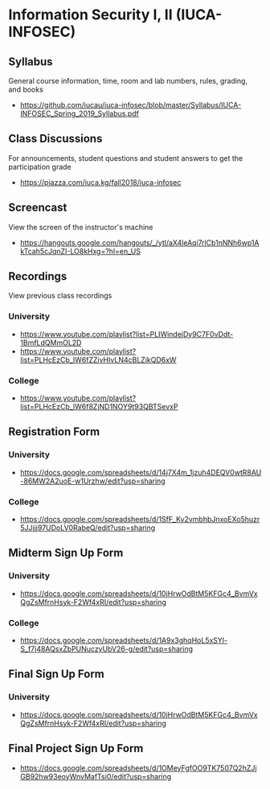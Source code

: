 # Information Security I, II (IUCA-INFOSEC)

## Syllabus

General course information, time, room and lab numbers, rules, grading, and
books

* <https://github.com/iucau/iuca-infosec/blob/master/Syllabus/IUCA-INFOSEC_Spring_2019_Syllabus.pdf>

## Class Discussions

For announcements, student questions and student answers to get the
participation grade

* <https://piazza.com/iuca.kg/fall2018/iuca-infosec>

## Screencast

View the screen of the instructor's machine

* <https://hangouts.google.com/hangouts/_/ytl/aX4leAqi7rlCb1nNNh6wp1AkTcah5cJqnZI-LO8kHxg=?hl=en_US>

## Recordings

View previous class recordings

### University

* <https://www.youtube.com/playlist?list=PLIWindejDy9C7F0vDdt-1BmfLdQMmOL2D>
* <https://www.youtube.com/playlist?list=PLHcEzCb_lW6fZZivHIvLN4cBLZikQD6xW>

### College

* <https://www.youtube.com/playlist?list=PLHcEzCb_lW6f8ZjND1NOY9t93QBTSevxP>

## Registration Form

### University

* <https://docs.google.com/spreadsheets/d/14j7X4m_1jzuh4DEQV0wtR8AU-86MW2A2uoE-w1Urzhw/edit?usp=sharing>

### College

* <https://docs.google.com/spreadsheets/d/1SfF_Kv2vmbhbJnxoEXo5huzr5JJjjj97UDoLV0RabeQ/edit?usp=sharing>

## Midterm Sign Up Form

### University

* <https://docs.google.com/spreadsheets/d/10jHrwOdBtM5KFGc4_BvmVxQgZsMfrnHsyk-F2Wf4xRI/edit?usp=sharing>

### College

* <https://docs.google.com/spreadsheets/d/1A9x3ghqHoL5xSYl-S_f7j48AQsxZbPUNuczyUbV26-g/edit?usp=sharing>

## Final Sign Up Form

### University

* <https://docs.google.com/spreadsheets/d/10jHrwOdBtM5KFGc4_BvmVxQgZsMfrnHsyk-F2Wf4xRI/edit?usp=sharing>

## Final Project Sign Up Form

* <https://docs.google.com/spreadsheets/d/1OMeyFgfOO9TK7507Q2hZJjGB92hw93eoyWnvMafTsi0/edit?usp=sharing>
